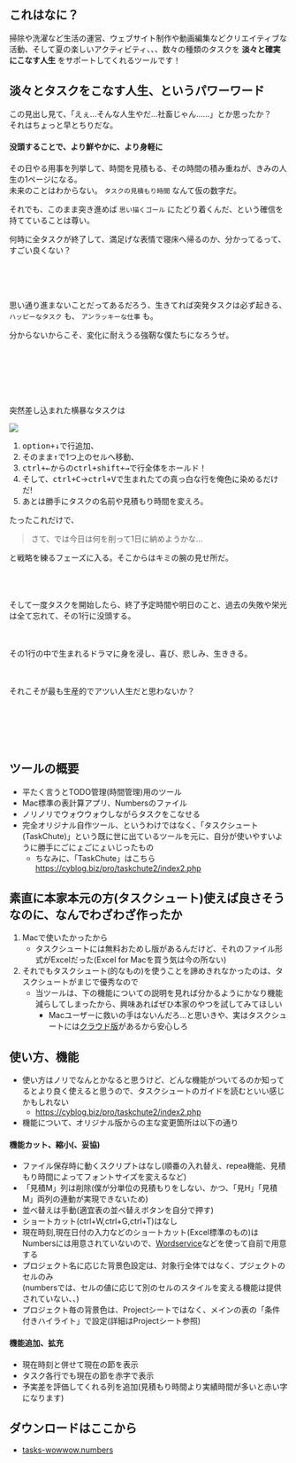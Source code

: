 ## これはなに？

掃除や洗濯など生活の運営、ウェブサイト制作や動画編集などクリエイティブな活動、そして夏の楽しいアクティビティ、、、数々の種類のタスクを **淡々と確実にこなす人生** をサポートしてくれるツールです！

## 淡々とタスクをこなす人生、というパワーワード

この見出し見て、「えぇ…そんな人生やだ…社畜じゃん……」とか思ったか？  
それはちょっと早とちりだな。

#### 没頭することで、より鮮やかに、より身軽に

その日やる用事を列挙して、時間を見積もる、その時間の積み重ねが、きみの人生の1ページになる。  
未来のことはわからない。 `タスクの見積もり時間` なんて仮の数字だ。  

それでも、このまま突き進めば `思い描くゴール` にたどり着くんだ、という確信を持てていることは尊い。  

何時に全タスクが終了して、満足げな表情で寝床へ帰るのか、分かってるって、すごい良くない？  

<br><br><br>


思い通り進まないことだってあるだろう、生きてれば突発タスクは必ず起きる、 `ハッピーなタスク` も、 `アンラッキーな仕事` も。  

分からないからこそ、変化に耐えうる強靭な僕たちになろうぜ。  
<br><br><br><br><br><br>

突然差し込まれた横暴なタスクは  

![](https://raw.github.com/wiki/otr-zbnr/tasks-wowwow/images/howToCopy.mp4.gif)

1. <kbd><kbd>option</kbd>+<kbd>↓</kbd></kbd>で行追加、
2. そのまま<kbd>↑</kbd>で1つ上のセルへ移動、
3. <kbd><kbd>ctrl</kbd>+<kbd>←</kbd></kbd>からの<kbd><kbd>ctrl</kbd>+<kbd>shift</kbd>+<kbd>→</kbd></kbd>で行全体をホールド！
4. そして、<kbd><kbd>ctrl</kbd>+<kbd>C</kbd></kbd>→<kbd><kbd>ctrl</kbd>+<kbd>V</kbd></kbd>で生まれたての真っ白な行を俺色に染めるだけだ!
5. あとは勝手にタスクの名前や見積もり時間を変えろ。


たったこれだけで、  
> さて、では今日は何を削って1日に納めようかな...

と戦略を練るフェーズに入る。そこからはキミの腕の見せ所だ。
<br><br><br><br>


そして一度タスクを開始したら、終了予定時間や明日のこと、過去の失敗や栄光は全て忘れて、その1行に没頭する。
<br><br><br>



その1行の中で生まれるドラマに身を浸し、喜び、悲しみ、生ききる。
<br><br><br>



それこそが最も生産的でアツい人生だと思わないか？
<br><br><br><br><br><br>


## ツールの概要
- 平たく言うとTODO管理(時間管理)用のツール
- Mac標準の表計算アプリ、Numbersのファイル
- ノリノリでウォウウォウしながらタスクをこなせる
- 完全オリジナル自作ツール、というわけではなく、「タスクシュート(TaskChute)」という既に世に出ているツールを元に、自分が使いやすいように勝手にごにょごにょいじったもの
  - ちなみに、「TaskChute」はこちら  
https://cyblog.biz/pro/taskchute2/index2.php

## 素直に本家本元の方(タスクシュート)使えば良さそうなのに、なんでわざわざ作ったか
1. Macで使いたかったから
    - タスクシュートには無料おためし版があるんだけど、それのファイル形式がExcelだった(Excel for Macを買う気は今の所ない)
2. それでもタスクシュート(的なもの)を使うことを諦めきれなかったのは、タスクシュートがまじで優秀なので
    - 当ツールは、下の機能についての説明を見れば分かるようにかなり機能減らしてしまったから、興味あればぜひ本家のやつを試してみてほしい
        - Macユーザーに救いの手はないんだろ...と思いきや、実はタスクシュートには[クラウド版](https://taskchute.cloud/users/top)があるから安心しろ


## 使い方、機能

- 使い方はノリでなんとかなると思うけど、どんな機能がついてるのか知ってるとより良く使えると思うので、タスクシュートのガイドを読むといい感じかもしれない
  - https://cyblog.biz/pro/taskchute2/index2.php
- 機能について、オリジナル版からの主な変更箇所は以下の通り

#### 機能カット、縮小(、妥協)
- ファイル保存時に動くスクリプトはなし(順番の入れ替え、repea機能、見積もり時間によってフォントサイズを変えるなど)
- 「見積M」列は削除(僕が分単位の見積もりをしない、かつ、「見H」「見積M」両列の連動が実現できないため)
- 並べ替えは手動(適宜表の並べ替えボタンを自分で押す)
- ショートカット(ctrl+W,ctrl+G,ctrl+T)はなし
- 現在時刻,現在日付の入力などのショートカット(Excel標準のもの)はNumbersには用意されていないので、[Wordservice](https:/apps.apple.com/jp/app/wordservice/id899972312?mt=12)などを使って自前で用意する
- プロジェクト名に応じた背景色設定は、対象行全体ではなく、プジェクトのセルのみ  
(numbersでは、セルの値に応じて別のセルのスタイルを変える機能は提供されていない、、)
- プロジェクト毎の背景色は、Projectシートではなく、メインの表の「条件付きハイライト」で設定(詳細はProjectシート参照)

#### 機能追加、拡充
- 現在時刻と併せて現在の節を表示
- タスク各行でも現在の節を赤字で表示
- 予実差を評価してくれる列を追加(見積もり時間より実績時間が多いと赤い字になります)

## ダウンロードはここから
- [tasks-wowwow.numbers](https://github.com/otr-zbnr/tasks-wowwow/raw/master/tasks-wowwow.numbers)

